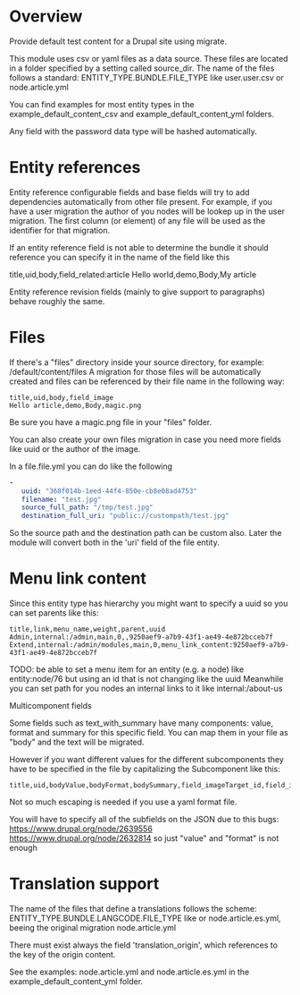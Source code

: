# Overview

Provide default test content for a Drupal site using migrate.

This module uses csv or yaml files as a data source.
These files are located in a folder specified by a setting called source_dir.
The name of the files follows a standard: ENTITY_TYPE.BUNDLE.FILE_TYPE
like user.user.csv or node.article.yml

You can find examples for most entity types in the
example_default_content_csv and example_default_content_yml folders.

Any field with the password data type will be hashed automatically.

# Entity references

Entity reference configurable fields and base fields will try to add
dependencies automatically from other file present.
For example, if you have a user migration the author of you nodes
will be lookep up in the user migration.
The first column (or element) of any file will be used as the identifier for that
migration.

If an entity reference field is not able to determine the bundle it
should reference you can specify it in the name of the field like this

title,uid,body,field_related:article
Hello world,demo,Body,My article

Entity reference revision fields (mainly to give support to paragraphs) behave
roughly the same.

# Files

If there's a "files" directory inside your source directory, for example:
/default/content/files
A migration for those files will be automatically created and files can
be referenced by their file name in the following way:

```csv
title,uid,body,field_image
Hello article,demo,Body,magic.png
```

Be sure you have a magic.png file in your "files" folder.

You can also create your own files migration in case you need more
fields like uuid or the author of the image.

In a file.file.yml you can do like the following
```yml
-
   uuid: "368f014b-1eed-44f4-850e-cb8e08ad4753"
   filename: "test.jpg"
   source_full_path: "/tmp/test.jpg"
   destination_full_uri: "public://custompath/test.jpg"
```
So the source path and the destination path can be custom also.
Later the module will convert both in the 'uri' field of the file entity.

# Menu link content

Since this entity type has hierarchy you might want to specify
a uuid so you can set parents like this:

```
title,link,menu_name,weight,parent,uuid
Admin,internal:/admin,main,0,,9250aef9-a7b9-43f1-ae49-4e872bcceb7f
Extend,internal:/admin/modules,main,0,menu_link_content:9250aef9-a7b9-43f1-ae49-4e872bcceb7f
```

TODO: be able to set a menu item for an entity (e.g. a node) like
entity:node/76
but using an id that is not changing like the uuid
Meanwhile you can set path for you nodes an internal links to it like
internal:/about-us

Multicomponent fields

Some fields such as text_with_summary have many components:
value, format and summary for this specific field.
You can map them in your file as "body" and the text will be migrated.

However if you want different values for the different subcomponents
they have to be specified in the file by capitalizing the
Subcomponent like this:
```
title,uid,bodyValue,bodyFormat,bodySummary,field_imageTarget_id,field_imageAlt,field_related
```

Not so much escaping is needed if you use a yaml format file.

You will have to specify all of the subfields on the JSON due to this bugs:
https://www.drupal.org/node/2639556
https://www.drupal.org/node/2632814
so just "value" and "format" is not enough


# Translation support

The name of the files that define a translations follows the scheme: ENTITY_TYPE.BUNDLE.LANGCODE.FILE_TYPE
like or node.article.es.yml, beeing the original migration node.article.yml

There must exist always the field 'translation_origin', which references to the key of the origin content.

See the examples: node.article.yml and node.article.es.yml in the example_default_content_yml folder.